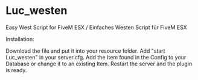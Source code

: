 # Luc_westen
Easy West Script for FiveM ESX / Einfaches Westen Script für FiveM ESX


Installation:

Download the file and put it into your resource folder. Add "start Luc_westen" in your server.cfg. 
Add the Item found in the Config to your Database or change it to an existing Item.
Restart the server and the plugin is ready.
